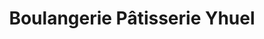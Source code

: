 ---
title: "Boulangerie Pâtisserie Yhuel"
url: /crozon/boulangerie-patisserie-yhuel/
shop: boulangerie
---